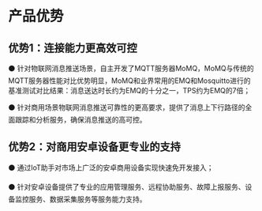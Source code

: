 # 产品优势

## 优势1：连接能力更高效可控
⚫ 针对物联网消息推送场景，自主开发了MQTT服务器MoMQ，MoMQ与传统的MQTT服务器性能对比优势明显，MoMQ和业界常用的EMQ和Mosquitto进行的基准测试对比结果：消息送达时长约为EMQ的十分之一，TPS约为EMQ的7倍；

⚫ 针对商用场景物联网消息推送可靠性的更高要求，提供了消息上下行路径的全面跟踪和分析服务，确保消息推送的高可控。

## 优势2：对商用安卓设备更专业的支持
⚫ 通过IoT助手对市场上广泛的安卓商用设备实现快速免开发接入；

⚫ 针对安卓设备提供了专业的应用管理服务、远程协助服务、故障上报服务、设备监控服务、数据采集服务等服务能力支持。
